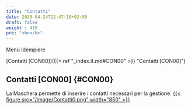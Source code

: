 ```yaml
---
title: "Contatti"
date: 2020-04-24T22:47:10+02:00
draft: false
weight : 410
pre: "<b></b>"
---
```


Menù Idempiere

[Contatti [CON00]]({{< ref "_index.it.md#CON00" >}} "Contatti [CON00]") <br>

## Contatti [CON00] {#CON00}
La Maschera permette di inserire i contatti necessari per la gestione.
[{{< figure src="/image/Contatti0.png"  width="850"  >}}](/image/Contatti0.png)

